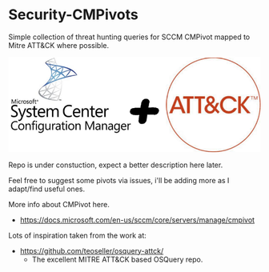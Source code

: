 # Security-CMPivots

Simple collection of threat hunting queries for SCCM CMPivot mapped to Mitre ATT&amp;CK where possible.

![Mitre](https://github.com/nterl0k/Security-CMPivots/blob/master/images/CMPivotMitre.png)

Repo is under constuction, expect a better description here later.

Feel free to suggest some pivots via issues, i'll be adding more as I adapt/find useful ones.

More info about CMPivot here.
- https://docs.microsoft.com/en-us/sccm/core/servers/manage/cmpivot 

Lots of inspiration taken from the work at:
- https://github.com/teoseller/osquery-attck/
  - The excellent MITRE ATT&CK based OSQuery repo.



